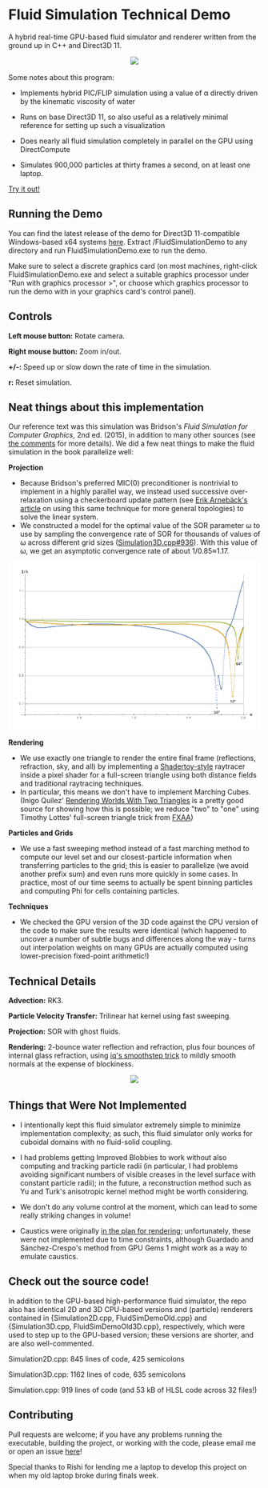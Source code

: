 # Fluid Simulation Technical Demo
A hybrid real-time GPU-based fluid simulator and renderer written from the ground up in C++ and Direct3D 11.

<p align="center">
  <img src="https://github.com/Nbickford/FluidSimulation/blob/main/Markdown/fluidsimHeader.gif?raw=true">
</p>

Some notes about this program:
- Implements hybrid PIC/FLIP simulation using a value of α directly driven by the kinematic viscosity of water

- Runs on base Direct3D 11, so also useful as a relatively minimal reference for setting up such a visualization

- Does nearly all fluid simulation completely in parallel on the GPU using DirectCompute

- Simulates 900,000 particles at thirty frames a second, on at least one laptop.

[Try it out!](https://github.com/Nbickford/FluidSimulation/releases)

Running the Demo
----------------
You can find the latest release of the demo for Direct3D 11-compatible Windows-based x64 systems [here](https://github.com/Nbickford/FluidSimulation/releases). Extract /FluidSimulationDemo to any directory and run FluidSimulationDemo.exe to run the demo.

Make sure to select a discrete graphics card (on most machines, right-click FluidSimulationDemo.exe and select a suitable graphics processor under "Run with graphics processor >", or choose which graphics processor to run the demo with in your graphics card's control panel).

Controls
--------
**Left mouse button:** Rotate camera.

**Right mouse button:** Zoom in/out.

**+/-:** Speed up or slow down the rate of time in the simulation.

**r:** Reset simulation.

Neat things about this implementation
-------------------------------------
Our reference text was this simulation was Bridson's *Fluid Simulation for Computer Graphics*, 2nd ed. (2015), in addition to many other sources (see [the comments](https://github.com/Nbickford/FluidSimulation/blob/master/FluidSimulationDemo/Simulation3D.cpp#L260) for more details). We did a few neat things to make the fluid simulation in the book parallelize well:

**Projection**
- Because Bridson's preferred MIC(0) preconditioner is nontrivial to implement in a highly parallel way, we instead used successive over-relaxation using a checkerboard update pattern (see [Erik Arnebäck's article](https://erkaman.github.io/posts/gauss_seidel_graph_coloring.html) on using this same technique for more general topologies) to solve the linear system.
- We constructed a model for the optimal value of the SOR parameter ω to use by sampling the convergence rate of SOR for thousands of values of ω across different grid sizes ([Simulation3D.cpp#936](https://github.com/Nbickford/FluidSimulation/blob/master/FluidSimulationDemo/Simulation3D.cpp#L936)). With this value of ω, we get an asymptotic convergence rate of about 1/0.85≈1.17. 

<p align="center">
  <img src="https://raw.githubusercontent.com/Nbickford/FluidSimulation/refs/heads/main/Markdown/omegaChart700.png?raw=true">
</p>

**Rendering**
- We use exactly one triangle to render the entire final frame (reflections, refraction, sky, and all) by implementing a [Shadertoy-style](https://shadertoy.com) raytracer inside a pixel shader for a full-screen triangle using both distance fields and traditional raytracing techniques.
- In particular, this means we don't have to implement Marching Cubes. (Inigo Quilez' [Rendering Worlds With Two Triangles](http://www.iquilezles.org/www/material/nvscene2008/nvscene2008.htm) is a pretty good source for showing how this is possible; we reduce "two" to "one" using Timothy Lottes' full-screen triangle trick from [FXAA](https://developer.download.nvidia.com/assets/gamedev/files/sdk/11/FXAA_WhitePaper.pdf))

**Particles and Grids**
- We use a fast sweeping method instead of a fast marching method to compute our level set and our closest-particle information when transferring particles to the grid; this is easier to parallelize (we avoid another prefix sum) and even runs more quickly in some cases. In practice, most of our time seems to actually be spent binning particles and computing Phi for cells containing particles.

**Techniques**
- We checked the GPU version of the 3D code against the CPU version of the code to make sure the results were identical (which happened to uncover a number of subtle bugs and differences along the way - turns out interpolation weights on many GPUs are actually computed using lower-precision fixed-point arithmetic!)

Technical Details
-----------------
**Advection:** RK3.

**Particle Velocity Transfer:** Trilinear hat kernel using fast sweeping.

**Projection:** SOR with ghost fluids.

**Rendering:** 2-bounce water reflection and refraction, plus four bounces of internal glass refraction, using [iq's smoothstep trick](https://www.shadertoy.com/view/XsfGDn) to mildly smooth normals at the expense of blockiness.

<div style="text-align:center"><img src ="https://github.com/Nbickford/FluidSimulation/blob/main/Markdown/fluidsimLinebreak.gif?raw=true" /></div>

Things that Were Not Implemented
--------------------------------
- I intentionally kept this fluid simulator extremely simple to minimize implementation complexity; as such, this fluid simulator only works for cuboidal domains with no fluid-solid coupling.

- I had problems getting Improved Blobbies to work without also computing and tracking particle radii (in particular, I had problems avoiding significant numbers of visible creases in the level surface with constant particle radii); in the future, a reconstruction method such as Yu and Turk's anisotropic kernel method might be worth considering.

- We don't do any volume control at the moment, which can lead to some really striking changes in volume!

- Caustics were originally [in the plan for rendering](https://neilbickford.com/archive/twitter/neilbickford/status/912404685465649152/); unfortunately, these were not implemented due to time constraints, although Guardado and Sánchez-Crespo's method from GPU Gems 1 might work as a way to emulate caustics.

Check out the source code!
--------------------------
In addition to the GPU-based high-performance fluid simulator, the repo also has identical 2D and 3D CPU-based versions and (particle) renderers contained in {Simulation2D.cpp, FluidSimDemoOld.cpp} and {Simulation3D.cpp, FluidSimDemoOld3D.cpp}, respectively, which were used to step up to the GPU-based version; these versions are shorter, and are also well-commented.

Simulation2D.cpp: 845 lines of code, 425 semicolons

Simulation3D.cpp: 1162 lines of code, 635 semicolons

Simulation.cpp: 919 lines of code (and 53 kB of HLSL code across 32 files!)

Contributing
------------
Pull requests are welcome; if you have any problems running the executable, building the project, or working with the code, please email me or open an issue [here](https://github.com/Nbickford/FluidSimulation/issues)!

Special thanks to Rishi for lending me a laptop to develop this project on when my old laptop broke during finals week.

